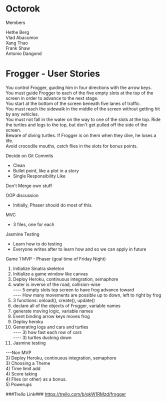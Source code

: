 Octorok
=======

Members

Hethe Berg  
Vlad Abacumov  
Xang Thao  
Frank Shaw  
Antonio Dangond  

Frogger - User Stories
========
You control Frogger, guiding him in four directions with the arrow keys.  
You must guide Frogger to each of the five empty slots at the top of the screen in order to advance to the next stage.  
You start at the bottom of the screen beneath five lanes of traffic.  
You must reach the sidewalk in the middle of the screen without getting hit by any vehicles.  
You must not fall in the water on the way to one of the slots at the top. Ride the turtles and logs to the top, but don't get pulled off the side of the screen.  
Beware of diving turtles. If Frogger is on them when they dive, he loses a life.  
Avoid crocodile mouths, catch flies in the slots for bonus points.  



Decide on Git Commits
- Clean
- Bullet point, like a plot in a story
- Single Responsibility Like

Don't Merge own stuff

OOP discussion
- Initially, Phaser should do most of this.

MVC
- 3 files, one for each

Jasmine Testing
- Learn how to do testing
- Everyone writes after to learn how and so we can apply in future


Game 1 MVP - Phaser (goal time of Friday Night)  
1) Initialize Sinatra skeleton  
1) Initialize a game window like canvas  
1) Deploy Heroku, continuous integration, semaphore  
1) water is inverse of the road, collision-wise  
---- 5 empty slots top screen to have frog advance toward  
---- How many movements are possible up to down, left to right by frog  
1) 3 functions: onload(), create(), update()  
1) declare all of the objects of Frogger, variable names  
1) generate moving logic, variable names  
1) Event binding arrow keys moves frog  
1) Deploy heroku  
2) Generating logs and cars and turtles  
---- 3) how fast each row of cars  
---- 3) turtles ducking down  
3) Jasmine testing  


---Non MVP  
3) Deploy Heroku, continuous integration, semaphore  
3) Choosing a Theme  
4) Time limit add  
4) Score taking  
4) Flies (or other) as a bonus.  
5) Powerups  

###Trello Link###
https://trello.com/b/qkW1RMzd/frogger
